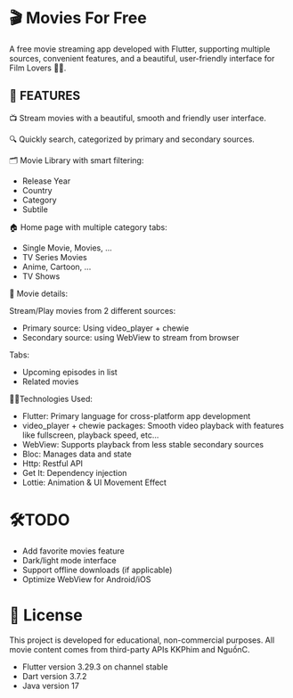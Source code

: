 # 🎬 Movies For Free

A free movie streaming app developed with Flutter, supporting multiple sources, convenient features, and a beautiful, user-friendly interface for Film Lovers 🍿🍿.

## 🚀 FEATURES

📺 Stream movies with a beautiful, smooth and friendly user interface.

🔍 Quickly search, categorized by primary and secondary sources.

🗂️ Movie Library with smart filtering:

- Release Year
- Country
- Category
- Subtile

🏠 Home page with multiple category tabs:

- Single Movie, Movies, ...
- TV Series Movies
- Anime, Cartoon, ...
- TV Shows

🧭 Movie details:

Stream/Play movies from 2 different sources:

- Primary source: Using video_player + chewie
- Secondary source: using WebView to stream from browser

Tabs:

- Upcoming episodes in list
- Related movies

🧑‍💻Technologies Used:

- Flutter: Primary language for cross-platform app development
- video_player + chewie packages: Smooth video playback with features like fullscreen, playback speed, etc...
- WebView: Supports playback from less stable secondary sources
- Bloc: Manages data and state
- Http: Restful API
- Get It: Dependency injection
- Lottie: Animation & UI Movement Effect

# 🛠TODO

- Add favorite movies feature
- Dark/light mode interface
- Support offline downloads (if applicable)
- Optimize WebView for Android/iOS

# 📜 License
This project is developed for educational, non-commercial purposes. All movie content comes from third-party APIs KKPhim and NguồnC.
- Flutter version 3.29.3 on channel stable
- Dart version 3.7.2
- Java version 17
